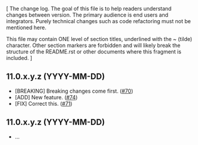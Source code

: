 [ The change log. The goal of this file is to help readers
  understand changes between version. The primary audience is
  end users and integrators. Purely technical changes such as
  code refactoring must not be mentioned here. 
  
  This file may contain ONE level of section titles, underlined
  with the ~ (tilde) character. Other section markers are 
  forbidden and will likely break the structure of the README.rst
  or other documents where this fragment is included. ]

## 11.0.x.y.z (YYYY-MM-DD)

- [BREAKING] Breaking changes come first.
  ([#70](https://github.com/OCA/repo/issues/70))
- [ADD] New feature.
  ([#74](https://github.com/OCA/repo/issues/74))
- [FIX] Correct this.
  ([#71](https://github.com/OCA/repo/issues/71))

## 11.0.x.y.z (YYYY-MM-DD)

- ...

